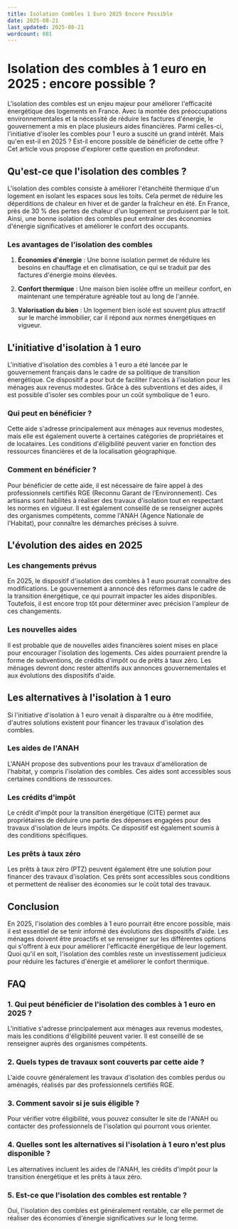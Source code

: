 ```yaml
---
title: Isolation Combles 1 Euro 2025 Encore Possible
date: 2025-08-21
last_updated: 2025-08-21
wordcount: 881
---
```


# Isolation des combles à 1 euro en 2025 : encore possible ?

L'isolation des combles est un enjeu majeur pour améliorer l'efficacité énergétique des logements en France. Avec la montée des préoccupations environnementales et la nécessité de réduire les factures d'énergie, le gouvernement a mis en place plusieurs aides financières. Parmi celles-ci, l'initiative d'isoler les combles pour 1 euro a suscité un grand intérêt. Mais qu'en est-il en 2025 ? Est-il encore possible de bénéficier de cette offre ? Cet article vous propose d'explorer cette question en profondeur.

## Qu'est-ce que l'isolation des combles ?

L'isolation des combles consiste à améliorer l'étanchéité thermique d'un logement en isolant les espaces sous les toits. Cela permet de réduire les déperditions de chaleur en hiver et de garder la fraîcheur en été. En France, près de 30 % des pertes de chaleur d'un logement se produisent par le toit. Ainsi, une bonne isolation des combles peut entraîner des économies d'énergie significatives et améliorer le confort des occupants.

### Les avantages de l'isolation des combles

1. **Économies d'énergie** : Une bonne isolation permet de réduire les besoins en chauffage et en climatisation, ce qui se traduit par des factures d'énergie moins élevées.
   
2. **Confort thermique** : Une maison bien isolée offre un meilleur confort, en maintenant une température agréable tout au long de l'année.
   
3. **Valorisation du bien** : Un logement bien isolé est souvent plus attractif sur le marché immobilier, car il répond aux normes énergétiques en vigueur.

## L'initiative d'isolation à 1 euro

L'initiative d'isolation des combles à 1 euro a été lancée par le gouvernement français dans le cadre de sa politique de transition énergétique. Ce dispositif a pour but de faciliter l'accès à l'isolation pour les ménages aux revenus modestes. Grâce à des subventions et des aides, il est possible d'isoler ses combles pour un coût symbolique de 1 euro.

### Qui peut en bénéficier ?

Cette aide s'adresse principalement aux ménages aux revenus modestes, mais elle est également ouverte à certaines catégories de propriétaires et de locataires. Les conditions d'éligibilité peuvent varier en fonction des ressources financières et de la localisation géographique.

### Comment en bénéficier ?

Pour bénéficier de cette aide, il est nécessaire de faire appel à des professionnels certifiés RGE (Reconnu Garant de l’Environnement). Ces artisans sont habilités à réaliser des travaux d'isolation tout en respectant les normes en vigueur. Il est également conseillé de se renseigner auprès des organismes compétents, comme l'ANAH (Agence Nationale de l'Habitat), pour connaître les démarches précises à suivre.

## L'évolution des aides en 2025

### Les changements prévus

En 2025, le dispositif d'isolation des combles à 1 euro pourrait connaître des modifications. Le gouvernement a annoncé des réformes dans le cadre de la transition énergétique, ce qui pourrait impacter les aides disponibles. Toutefois, il est encore trop tôt pour déterminer avec précision l'ampleur de ces changements.

### Les nouvelles aides

Il est probable que de nouvelles aides financières soient mises en place pour encourager l'isolation des logements. Ces aides pourraient prendre la forme de subventions, de crédits d'impôt ou de prêts à taux zéro. Les ménages devront donc rester attentifs aux annonces gouvernementales et aux évolutions des dispositifs d'aide.

## Les alternatives à l'isolation à 1 euro

Si l'initiative d'isolation à 1 euro venait à disparaître ou à être modifiée, d'autres solutions existent pour financer les travaux d'isolation des combles.

### Les aides de l'ANAH

L'ANAH propose des subventions pour les travaux d'amélioration de l'habitat, y compris l'isolation des combles. Ces aides sont accessibles sous certaines conditions de ressources.

### Les crédits d'impôt

Le crédit d'impôt pour la transition énergétique (CITE) permet aux propriétaires de déduire une partie des dépenses engagées pour des travaux d'isolation de leurs impôts. Ce dispositif est également soumis à des conditions spécifiques.

### Les prêts à taux zéro

Les prêts à taux zéro (PTZ) peuvent également être une solution pour financer des travaux d'isolation. Ces prêts sont accessibles sous conditions et permettent de réaliser des économies sur le coût total des travaux.

## Conclusion

En 2025, l'isolation des combles à 1 euro pourrait être encore possible, mais il est essentiel de se tenir informé des évolutions des dispositifs d'aide. Les ménages doivent être proactifs et se renseigner sur les différentes options qui s'offrent à eux pour améliorer l'efficacité énergétique de leur logement. Quoi qu'il en soit, l'isolation des combles reste un investissement judicieux pour réduire les factures d'énergie et améliorer le confort thermique.

## FAQ

### 1. Qui peut bénéficier de l'isolation des combles à 1 euro en 2025 ?

L'initiative s'adresse principalement aux ménages aux revenus modestes, mais les conditions d'éligibilité peuvent varier. Il est conseillé de se renseigner auprès des organismes compétents.

### 2. Quels types de travaux sont couverts par cette aide ?

L'aide couvre généralement les travaux d'isolation des combles perdus ou aménagés, réalisés par des professionnels certifiés RGE.

### 3. Comment savoir si je suis éligible ?

Pour vérifier votre éligibilité, vous pouvez consulter le site de l'ANAH ou contacter des professionnels de l'isolation qui pourront vous orienter.

### 4. Quelles sont les alternatives si l'isolation à 1 euro n'est plus disponible ?

Les alternatives incluent les aides de l'ANAH, les crédits d'impôt pour la transition énergétique et les prêts à taux zéro.

### 5. Est-ce que l'isolation des combles est rentable ?

Oui, l'isolation des combles est généralement rentable, car elle permet de réaliser des économies d'énergie significatives sur le long terme.